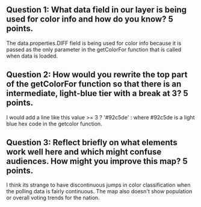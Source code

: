 ## Question 1: What data field in our layer is being used for color info and how do you know? 5 points. 

The data.properties.DIFF field is being used for color info because it is passed as the only parameter in
the getColorFor function that is called when data is loaded.

## Question 2: How would you rewrite the top part of the getColorFor function so that there is an intermediate, light-blue tier with a break at 3? 5 points. 

I would add a line like this value >= 3 ? '#92c5de' : where #92c5de is a light blue hex code in the getcolor function.

## Question 3: Reflect briefly on what elements work well here and which might confuse audiences. How might you improve this map? 5 points.

I think its strange to have discontinuous jumps in color classification when the polling data is fairly continuous. The map also doesn't show population or overall voting trends for the nation.
